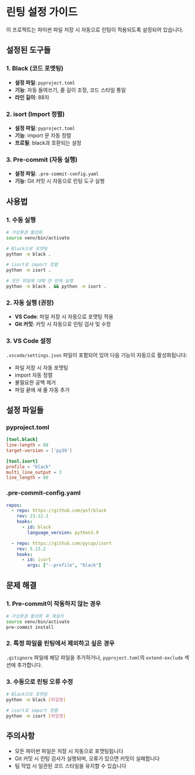 # 린팅 설정 가이드

이 프로젝트는 파이썬 파일 저장 시 자동으로 린팅이 적용되도록 설정되어 있습니다.

## 설정된 도구들

### 1. Black (코드 포맷팅)

- **설정 파일**: `pyproject.toml`
- **기능**: 자동 들여쓰기, 줄 길이 조정, 코드 스타일 통일
- **라인 길이**: 88자

### 2. isort (Import 정렬)

- **설정 파일**: `pyproject.toml`
- **기능**: import 문 자동 정렬
- **프로필**: black과 호환되는 설정

### 3. Pre-commit (자동 실행)

- **설정 파일**: `.pre-commit-config.yaml`
- **기능**: Git 커밋 시 자동으로 린팅 도구 실행

## 사용법

### 1. 수동 실행

```bash
# 가상환경 활성화
source venv/bin/activate

# Black으로 포맷팅
python -m black .

# isort로 import 정렬
python -m isort .

# 모든 파일에 대해 한 번에 실행
python -m black . && python -m isort .
```

### 2. 자동 실행 (권장)

- **VS Code**: 파일 저장 시 자동으로 포맷팅 적용
- **Git 커밋**: 커밋 시 자동으로 린팅 검사 및 수정

### 3. VS Code 설정

`.vscode/settings.json` 파일이 포함되어 있어 다음 기능이 자동으로 활성화됩니다:

- 파일 저장 시 자동 포맷팅
- import 자동 정렬
- 불필요한 공백 제거
- 파일 끝에 새 줄 자동 추가

## 설정 파일들

### pyproject.toml

```toml
[tool.black]
line-length = 88
target-version = ['py39']

[tool.isort]
profile = "black"
multi_line_output = 3
line_length = 88
```

### .pre-commit-config.yaml

```yaml
repos:
  - repo: https://github.com/psf/black
    rev: 23.12.1
    hooks:
      - id: black
        language_version: python3.9

  - repo: https://github.com/pycqa/isort
    rev: 5.13.2
    hooks:
      - id: isort
        args: ["--profile", "black"]
```

## 문제 해결

### 1. Pre-commit이 작동하지 않는 경우

```bash
# 가상환경 활성화 후 재설치
source venv/bin/activate
pre-commit install
```

### 2. 특정 파일을 린팅에서 제외하고 싶은 경우

`.gitignore` 파일에 해당 파일을 추가하거나, `pyproject.toml`의 `extend-exclude` 섹션에 추가합니다.

### 3. 수동으로 린팅 오류 수정

```bash
# Black으로 포맷팅
python -m black [파일명]

# isort로 import 정렬
python -m isort [파일명]
```

## 주의사항

- 모든 파이썬 파일은 저장 시 자동으로 포맷팅됩니다
- Git 커밋 시 린팅 검사가 실행되며, 오류가 있으면 커밋이 실패합니다
- 팀 작업 시 일관된 코드 스타일을 유지할 수 있습니다
